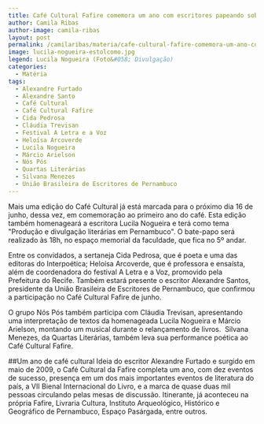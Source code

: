 ```yaml
---
title: Café Cultural Fafire comemora um ano com escritores papeando sobre produção literária
author: Camila Ribas
author-image: camila-ribas
layout: post
permalink: /camilaribas/materia/cafe-cultural-fafire-comemora-um-ano-com-escritores-papeando-sobre-producao-literaria/
image: lucila-nogueira-estolcomo.jpg
legend: Lucila Nogueira (Foto&#058; Divulgação)
categories:
  - Matéria
tags:
  - Alexandre Furtado
  - Alexandre Santo
  - Café Cultural
  - Café Cultural Fafire
  - Cida Pedrosa
  - Cláudia Trevisan
  - Festival A Letra e a Voz
  - Heloísa Arcoverde
  - Lucila Nogueira
  - Márcio Arielson
  - Nós Pós
  - Quartas Literárias
  - Silvana Menezes
  - União Brasileira de Escritores de Pernambuco
---
```

Mais uma edição do Café Cultural já está marcada para o próximo dia 16 de junho, dessa vez, em comemoração ao primeiro ano do café. Esta edição também homenageará a escritora Lucila Nogueira e terá como tema "Produção e divulgação literárias em Pernambuco". O bate-papo será realizado às 18h, no espaço memorial da faculdade, que fica no 5º andar.

Entre os convidados, a sertaneja Cida Pedrosa, que é poeta e uma das editoras do Interpoética; Heloísa Arcoverde, que é professora e ensaísta, além de coordenadora do festival A Letra e a Voz, promovido pela Prefeitura do Recife. Também estará presente o escritor Alexandre Santos, presidente da União Brasileira de Escritores de Pernambuco, que confirmou a participação no Café Cultural Fafire de junho.

O grupo Nós Pós também participa com Cláudia Trevisan, apresentando uma interpretação de textos da homenageada Lucila Nogueira e Márcio Arielson, montando um musical durante o relançamento de livros.  Silvana Menezes, da Quartas Literárias, também leva sua performance poética ao Café Cultural Fafire.

##Um ano de café cultural
Ideia do escritor Alexandre Furtado e surgido em maio de 2009, o Café Cultural da Fafire completa um ano, com dez eventos de sucesso, presença em um dos mais importantes eventos de literatura do país, a VII Bienal Internacional do Livro, e a marca de quase duas mil pessoas circulando pelas mesas de discussão. Itinerante, já aconteceu na própria Fafire, Livraria Cultura, Instituto Arqueológico, Histórico e Geográfico de Pernambuco, Espaço Pasárgada, entre outros.